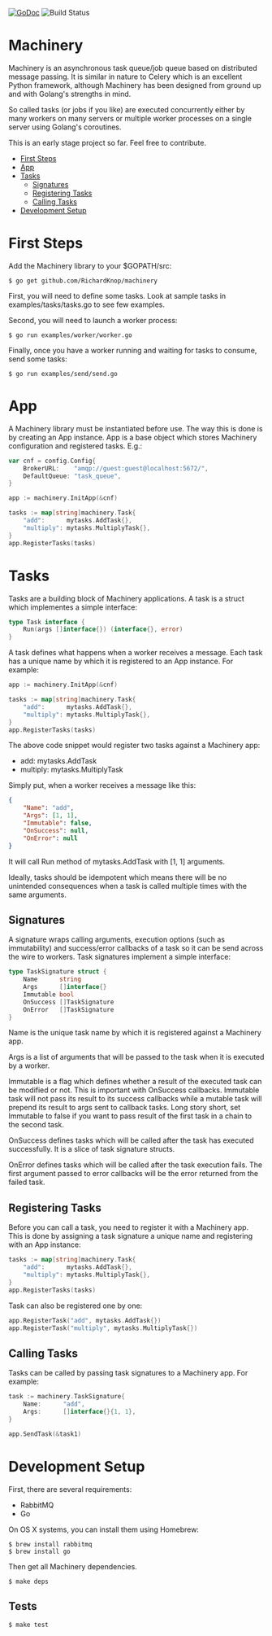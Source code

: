 [![GoDoc](https://img.shields.io/badge/godoc-reference-blue.svg "GoDoc")](http://godoc.org/github.com/RichardKnop/machinery/v1)
![Build Status](https://travis-ci.org/RichardKnop/machinery.svg?branch=master)

Machinery
=========

Machinery is an asynchronous task queue/job queue based on distributed message passing. It is similar in nature to Celery which is an excellent Python framework, although Machinery has been designed from ground up and with Golang's strengths in mind.

So called tasks (or jobs if you like) are executed concurrently either by many workers on many servers or multiple worker processes on a single server using Golang's coroutines.

This is an early stage project so far. Feel free to contribute.

- [First Steps](https://github.com/RichardKnop/machinery#first-steps)
- [App](https://github.com/RichardKnop/machinery#app)
- [Tasks](https://github.com/RichardKnop/machinery#tasks)
    - [Signatures](https://github.com/RichardKnop/machinery#signatures)
    - [Registering Tasks](https://github.com/RichardKnop/machinery#registering-tasks)
    - [Calling Tasks](https://github.com/RichardKnop/machinery#calling-tasks)
- [Development Setup](https://github.com/RichardKnop/machinery#development-setup)

First Steps
===========

Add the Machinery library to your $GOPATH/src:

```
$ go get github.com/RichardKnop/machinery
```

First, you will need to define some tasks. Look at sample tasks in examples/tasks/tasks.go to see few examples.

Second, you will need to launch a worker process:

```
$ go run examples/worker/worker.go
```

Finally, once you have a worker running and waiting for tasks to consume, send some tasks:

```
$ go run examples/send/send.go
```

App
===

A Machinery library must be instantiated before use. The way this is done is by creating an App instance. App is a base object which stores Machinery configuration and registered tasks. E.g.:

```go
var cnf = config.Config{
	BrokerURL:    "amqp://guest:guest@localhost:5672/",
	DefaultQueue: "task_queue",
}

app := machinery.InitApp(&cnf)

tasks := map[string]machinery.Task{
    "add":      mytasks.AddTask{},
    "multiply": mytasks.MultiplyTask{},
}
app.RegisterTasks(tasks)
```

Tasks
=====

Tasks are a building block of Machinery applications. A task is a struct which implementes a simple interface:

```go
type Task interface {
	Run(args []interface{}) (interface{}, error)
}
```

A task defines what happens when a worker receives a message. Each task has a unique name by which it is registered to an App instance. For example:

```go
app := machinery.InitApp(&cnf)

tasks := map[string]machinery.Task{
    "add":      mytasks.AddTask{},
    "multiply": mytasks.MultiplyTask{},
}
app.RegisterTasks(tasks)
```

The above code snippet would register two tasks against a Machinery app:

* add: mytasks.AddTask
* multiply: mytasks.MultiplyTask

Simply put, when a worker receives a message like this:

```json
{
    "Name": "add",
    "Args": [1, 1],
    "Immutable": false,
    "OnSuccess": null,
    "OnError": null
}
```

It will call Run method of mytasks.AddTask with [1, 1] arguments.

Ideally, tasks should be idempotent which means there will be no unintended consequences when a task is called multiple times with the same arguments.

Signatures
----------

A signature wraps calling arguments, execution options (such as immutability) and success/error callbacks of a task so it can be send across the wire to workers. Task signatures implement a simple interface:

```go
type TaskSignature struct {
	Name      string
	Args      []interface{}
	Immutable bool
	OnSuccess []TaskSignature
	OnError   []TaskSignature
}
```

Name is the unique task name by which it is registered against a Machinery app.

Args is a list of arguments that will be passed to the task when it is executed by a worker.

Immutable is a flag which defines whether a result of the executed task can be modified or not. This is important with OnSuccess callbacks. Immutable task will not pass its result to its success callbacks while a mutable task will prepend its result to args sent to callback tasks. Long story short, set Immutable to false if you want to pass result of the first task in a chain to the second task.

OnSuccess defines tasks which will be called after the task has executed successfully. It is a slice of task signature structs.

OnError defines tasks which will be called after the task execution fails. The first argument passed to error callbacks will be the error returned from the failed task.

Registering Tasks
-----------------

Before you can call a task, you need to register it with a Machinery app. This is done by assigning a task signature a unique name and registering with an App instance:

```go
tasks := map[string]machinery.Task{
    "add":      mytasks.AddTask{},
    "multiply": mytasks.MultiplyTask{},
}
app.RegisterTasks(tasks)
```

Task can also be registered one by one:

```go
app.RegisterTask("add", mytasks.AddTask{})
app.RegisterTask("multiply", mytasks.MultiplyTask{})
```

Calling Tasks
-------------

Tasks can be called by passing task signatures to a Machinery app. For example:

```go
task := machinery.TaskSignature{
    Name:      "add",
    Args:      []interface{}{1, 1},
}

app.SendTask(&task1)
```

Development Setup
=================

First, there are several requirements:

- RabbitMQ
- Go

On OS X systems, you can install them using Homebrew:

```
$ brew install rabbitmq
$ brew install go
```

Then get all Machinery dependencies.

```
$ make deps
```

Tests
-----

```
$ make test
```
